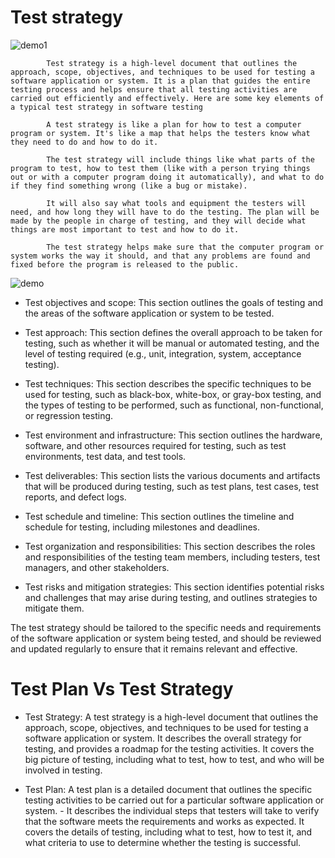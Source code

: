 # Test strategy
![demo1](demo1.jpg "Title")

            Test strategy is a high-level document that outlines the approach, scope, objectives, and techniques to be used for testing a software application or system. It is a plan that guides the entire testing process and helps ensure that all testing activities are carried out efficiently and effectively. Here are some key elements of a typical test strategy in software testing

            A test strategy is like a plan for how to test a computer program or system. It's like a map that helps the testers know what they need to do and how to do it.

            The test strategy will include things like what parts of the program to test, how to test them (like with a person trying things out or with a computer program doing it automatically), and what to do if they find something wrong (like a bug or mistake).

            It will also say what tools and equipment the testers will need, and how long they will have to do the testing. The plan will be made by the people in charge of testing, and they will decide what things are most important to test and how to do it.

            The test strategy helps make sure that the computer program or system works the way it should, and that any problems are found and fixed before the program is released to the public.


![demo](demo.webp "Title")

- Test objectives and scope: This section outlines the goals of testing and the areas of the software application or system to be tested.

- Test approach: This section defines the overall approach to be taken for testing, such as whether it will be manual or automated testing, and the level of testing required (e.g., unit, integration, system, acceptance testing).

- Test techniques: This section describes the specific techniques to be used for testing, such as black-box, white-box, or gray-box testing, and the types of testing to be performed, such as functional, non-functional, or regression testing.

- Test environment and infrastructure: This section outlines the hardware, software, and other resources required for testing, such as test environments, test data, and test tools.

- Test deliverables: This section lists the various documents and artifacts that will be produced during testing, such as test plans, test cases, test reports, and defect logs.

- Test schedule and timeline: This section outlines the timeline and schedule for testing, including milestones and deadlines.

- Test organization and responsibilities: This section describes the roles and responsibilities of the testing team members, including testers, test managers, and other stakeholders.

- Test risks and mitigation strategies: This section identifies potential risks and challenges that may arise during testing, and outlines strategies to mitigate them.

The test strategy should be tailored to the specific needs and requirements of the software application or system being tested, and should be reviewed and updated regularly to ensure that it remains relevant and effective.

# Test Plan Vs Test Strategy

- Test Strategy: A test strategy is a high-level document that outlines the approach, scope, objectives, and techniques to be used for testing a software application or system. It describes the overall strategy for testing, and provides a roadmap for the testing activities. It covers the big picture of testing, including what to test, how to test, and who will be involved in testing.

- Test Plan: A test plan is a detailed document that outlines the specific testing activities to be carried out for a particular software application or system. 
        - It describes the individual steps that testers will take to verify that the software meets the requirements and works as expected. It covers the details of testing, including what to test, how to test it, and what criteria to use to determine whether the testing is successful.